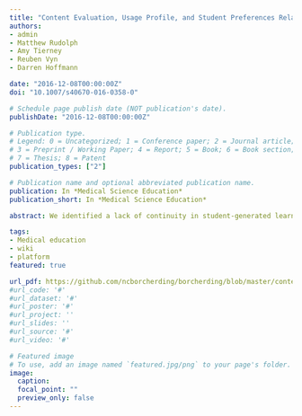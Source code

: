 ```yaml
---
title: "Content Evaluation, Usage Profile, and Student Preferences Related to a Medical Student Wiki for Student-Authored Learning Resources (Carverpedia)"
authors:
- admin
- Matthew Rudolph
- Amy Tierney
- Reuben Vyn
- Darren Hoffmann

date: "2016-12-08T00:00:00Z"
doi: "10.1007/s40670-016-0358-0"

# Schedule page publish date (NOT publication's date).
publishDate: "2016-12-08T00:00:00Z"

# Publication type.
# Legend: 0 = Uncategorized; 1 = Conference paper; 2 = Journal article;
# 3 = Preprint / Working Paper; 4 = Report; 5 = Book; 6 = Book section;
# 7 = Thesis; 8 = Patent
publication_types: ["2"]

# Publication name and optional abbreviated publication name.
publication: In *Medical Science Education*
publication_short: In *Medical Science Education*

abstract: We identified a lack of continuity in student-generated learning aids and the sharing of advice and resources between medical graduating classes. Carverpedia, built in the UIowa Wiki platform, is a novel collaboration between pre-clinical medical students and faculty to produce a centralized location for learning aids at the Carver College of Medicine. Carverpedia is designed to organize files and links in a centralized location accessible to all students. Previously, items were shared through various modalities (e.g., Facebook, email, etc.) without equal access for every student or well-developed archiving. After one academic year of use, there were 217 resources posted to the wiki site by 34 authors. Content posted on Carverpedia differed from Facebook content, with increased content summaries and active-learning. Site utilization, collected by Google Analytics, found 2979 sessions on Carverpedia and a total of 10,253 page views. Site usage and posting of resources was highly correlated with basic science exam schedule. This corresponded with the students surveyed on site usage, with the majority of students using Carverpedia for basic science courses, like Gross Anatomy and Foundations of Cellular Life. Of note, surveyed students found faculty-authored content, practice questions, content summaries, and active-learning resources the most useful of the resources posted. Overall, we found the Wiki format is effective as a means of creating an online community of support and collaboration for student-authored and faculty-authored learning resources.

tags:
- Medical education
- wiki
- platform
featured: true

url_pdf: https://github.com/ncborcherding/borcherding/blob/master/content/publication/borcherding2017content/borcherding2017content.pdf
#url_code: '#'
#url_dataset: '#'
#url_poster: '#'
#url_project: ''
#url_slides: ''
#url_source: '#'
#url_video: '#'

# Featured image
# To use, add an image named `featured.jpg/png` to your page's folder. 
image:
  caption: 
  focal_point: ""
  preview_only: false
---
```



